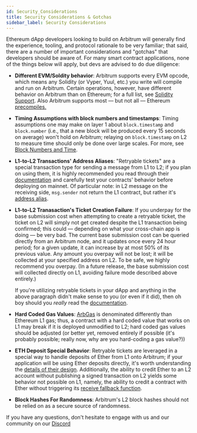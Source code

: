 ```yaml
---
id: Security_Considerations
title: Security Considerations & Gotchas
sidebar_label: Security Considerations
---
```


Ethereum dApp developers looking to build on Arbitrum will generally find the experience, tooling, and protocol rationale to be very familiar; that said, there are a number of important considerations and "gotchas" that developers should be aware of. For many smart contract applications, none of the things below will apply, but devs are advised to do due diligence:

- **Different EVM/Soldity behavior**: Arbitrum supports every EVM opcode, which means any Solidity (or Vyper, Yuul, etc.) you write will compile and run on Arbitrum. Certain operations, however, have different behavior on Arbitrum than on Ethereum; for a full list, see [Solidity Support](Solidity_Support.md). Also Arbitrum supports most — but not all — Ethereum [precompiles.](Differences_Overview.md)

- **Timing Assumptions with block numbers and timestamps**: Timing assumptions one may make on layer 1 about `block.timestamp` and `block.number` (i.e., that a new block will be produced every 15 seconds on average) won't hold on Arbitrum; relaying on `block.timestamp` on L2 to measure time should only be done over large scales. For more, see [Block Numbers and Time](Time_in_Arbitrum.md).

- **L1-to-L2 Transactions' Address Aliases**: "Retryable tickets" are a special transaction type for sending a message from L1 to L2; if you plan on using them, it is highly recommended you read through their [documentation](L1_L2_Messages.md) and carefully test your contracts' behavior before deploying on mainnet. Of particular note: in L2 message on the receiving side, `msg.sender` not return the L1 contract, but rather it's [address alias](L1_L2_Messages.md#address-aliasing).

- **L1-to-L2 Tranasaction's Ticket Creation Failure**: If you underpay for the base submission cost when attempting to create a retryable ticket, the ticket on L2 will simply not get created despite the L1 transaction being confirmed; this could — depending on what your cross-chain app is doing — be very bad. The current base submission cost can be queried directly from an Arbitrum node, and it updates once every 24 hour period; for a given update, it can increase by at most 50% of its previous value. Any amount you overpay will not be lost; it will be collected at your specified address on L2. To be safe, we highly recommend you overpay. (In a future release, the base submission cost will collected directly on L1, avoiding failure mode described above entirely.)

  If you're utilizing retryable tickets in your dApp and anything in the above paragraph didn't make sense to you (or even if it did), then oh boy should you _really_ read the [documentation](L1_L2_Messages.md).

- **Hard Coded Gas Values**: [ArbGas](ArbGas.md) is denominated differently than Ethereum L1 gas; thus, a contract with a hard coded value that works on L1 may break if it is deployed unmodified to L2; hard coded gas values should be adjusted (or better yet, removed entirely if possible (it's probably possible; really now, why are you hard-coding a gas value?))

- **ETH Deposit Special Behavior**: Retryable tickets are leveraged in a special way to handle deposits of Ether from L1 onto Arbitrum; if your application will be using Ether deposits directly, it's worth understanding the [details of their design](L1_L2_Messages). Additionally, the ability to credit Ether to an L2 account without publishing a signed transaction on L2 yields some behavior not possible on L1, namely, the ability to credit a contract with Ether without triggering its [receive fallback function](https://docs.soliditylang.org/en/v0.6.2/contracts.html#receive-ether-function).

- **Block Hashes For Randomness**: Arbitrum's L2 block hashes should not be relied on as a secure source of randomness.

If you have any questions, don't hesitate to engage with us and our community on our [Discord](https://discord.gg/ZpZuw7p)
